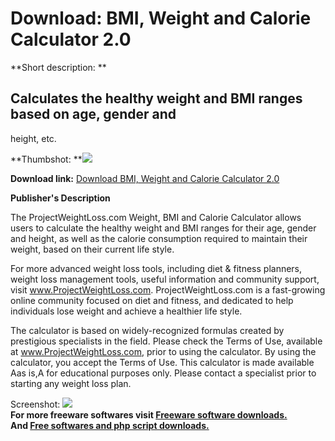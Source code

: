 # Download: BMI, Weight and Calorie Calculator 2.0

**Short description: **

## Calculates the healthy weight and BMI ranges based on age, gender and
height, etc.

  
**Thumbshot: **![](http://www.freewarefiles.com/screenshot/pwl_bmicalc_md.gif)   
  
**Download link:** [Download BMI, Weight and Calorie Calculator 2.0](http://freesoftwares.boysofts.com/BMI-Weight-And-Calorie-Calculator_program_25395.html)  
  

**Publisher's Description**  
  

The ProjectWeightLoss.com Weight, BMI and Calorie Calculator allows users to
calculate the healthy weight and BMI ranges for their age, gender and height,
as well as the calorie consumption required to maintain their weight, based on
their current life style.

For more advanced weight loss tools, including diet & fitness planners, weight
loss management tools, useful information and community support, visit
www.ProjectWeightLoss.com. ProjectWeightLoss.com is a fast-growing online
community focused on diet and fitness, and dedicated to help individuals lose
weight and achieve a healthier life style.

The calculator is based on widely-recognized formulas created by prestigious
specialists in the field. Please check the Terms of Use, available at
www.ProjectWeightLoss.com, prior to using the calculator. By using the
calculator, you accept the Terms of Use. This calculator is made available Aas
is,A for educational purposes only. Please contact a specialist prior to
starting any weight loss plan.

  
  
Screenshot: ![](http://www.freewarefiles.com/screenshot/pwl_bmicalc.gif)  
**For more freeware softwares visit [Freeware software downloads.](http://freesoftwares.boysofts.com/)**   
**And [Free softwares and php script downloads.](http://www.boysofts.com/)**

